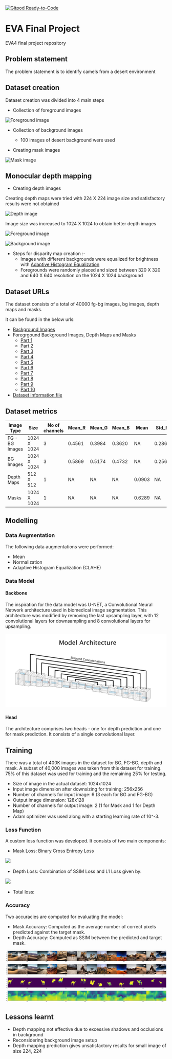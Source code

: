 [![Gitpod Ready-to-Code](https://img.shields.io/badge/Gitpod-Ready--to--Code-blue?logo=gitpod)](https://gitpod.io/#https://github.com/siva-sankar-a/eva_final_project) 

# EVA Final Project
EVA4 final project repository

## Problem statement 
The problem statement is to identify camels from a desert environment

## Dataset creation
Dataset creation was divided into 4 main steps

- Collection of foreground images

![Foreground image](img/fg.png)

- Collection of background images 
    - 100 images of desert background were used

- Creating mask images

![Mask image](img/mask.jpg)

## Monocular depth mapping

- Creating depth images


Creating depth maps were tried with 224 X 224 image size and satisfactory results were not obtained

![Depth image](img/depth.png)

Image size was increased to 1024 X 1024 to obtain better depth images

![Foreground image](img/fg1.png)

![Background image](img/depth1.png)

- Steps for disparity map creation :-
    - Images with different backgrounds were equalized for brightness with [Adaptive Histogram Equalization](https://docs.opencv.org/master/d5/daf/tutorial_py_histogram_equalization.html)
    - Foregrounds were randomly placed and sized between 320 X 320 and 640 X 640 resolution on the 1024 X 1024 background 

## Dataset URLs

The dataset consists of a total of 40000 fg-bg images, bg images, depth maps and masks.

It can be found in the below urls:

- [Background Images](https://eva-final-project-dataset.s3-ap-southeast-2.amazonaws.com/bg_cropped.zip)
- Foregrgound Background Images, Depth Maps and Masks
  - [Part 1](https://eva-final-project-dataset.s3-ap-southeast-2.amazonaws.com/dataset_0.zip)
  - [Part 2](https://eva-final-project-dataset.s3-ap-southeast-2.amazonaws.com/dataset_1.zip)
  - [Part 3](https://eva-final-project-dataset.s3-ap-southeast-2.amazonaws.com/dataset_2.zip)
  - [Part 4](https://eva-final-project-dataset.s3-ap-southeast-2.amazonaws.com/dataset_3.zip)
  - [Part 5](https://eva-final-project-dataset.s3-ap-southeast-2.amazonaws.com/dataset_4.zip)
  - [Part 6](https://eva-final-project-dataset.s3-ap-southeast-2.amazonaws.com/dataset_5.zip)
  - [Part 7](https://eva-final-project-dataset.s3-ap-southeast-2.amazonaws.com/dataset_6.zip)
  - [Part 8](https://eva-final-project-dataset.s3-ap-southeast-2.amazonaws.com/dataset_7.zip)
  - [Part 9](https://eva-final-project-dataset.s3-ap-southeast-2.amazonaws.com/dataset_8.zip)
  - [Part 10](https://eva-final-project-dataset.s3-ap-southeast-2.amazonaws.com/dataset_9.zip)
- [Dataset information file](https://eva-final-project-dataset.s3-ap-southeast-2.amazonaws.com/dataset_info.csv)

## Dataset metrics

| Image Type | Size |  No of channels |  Mean_R | Mean_G | Mean_B | Mean | Std_R | Std_G | Std_B | Std |
| --- | --- | --- | --- | --- | --- |--- | --- | --- | --- | --- | 
| FG - BG Images  | 1024 X 1024 | 3  | 0.4561 | 0.3984 | 0.3620 | NA | 0.2866 | 0.2640 | 0.2774 | NA |
| BG Images  | 1024 X 1024 | 3  | 0.5869 | 0.5174 | 0.4732 | NA | 0.2560 | 0.2398 | 0.2781 | NA |
| Depth Maps | 512 X 512 |1 | NA | NA | NA | 0.0903 |  NA | NA | NA | 0.2781 |
| Masks | 1024 X 1024 | 1 | NA | NA | NA | 0.6289 | NA | NA | NA | 0.2238 |

## Modelling
### Data Augmentation
The following data augmentations were performed:
- Mean
- Normalization
- Adaptive Histogram Equalization (CLAHE)

### Data Model
#### Backbone
The inspiration for the data model was U-NET, a Convolutional Neural Network architecture used in biomedical image segmentation.  This architecture was modified by removing the last upsampling layer, with 12 convolutional layers for downsampling and 8 convolutional layers for upsampling. 

![Model Architecture](img/NN_transparent.png)
#### Head
The architecture comprises two heads - one for depth prediction and one for mask prediction. It consists of a single convolutional layer.

## Training
There was a total of 400K images in the dataset for BG, FG-BG, depth and mask. A subset of 40,000 images was taken from this dataset for training. 75% of this dataset was used for training and the remaining 25% for testing.
- Size of image in the actual dataset: 1024x1024
- Input image dimension after downsizing for training: 256x256
- Number of channels for input image: 6 (3 each for BG and FG-BG)
- Output image dimension: 128x128
- Number of channels for output image: 2 (1 for Mask and 1 for Depth Map)
- Adam optimizer was used along with a starting learning rate of 10^-3.

### Loss Function
A custom loss function was developed. It consists of two main components:
- Mask Loss: Binary Cross Entropy Loss

<img src="https://latex.codecogs.com/gif.latex?Mask\_Loss = c_{mask\_loss} \times BCELoss(mask_{predicted}, mask_{actual})" />

- Depth Loss: Combination of SSIM Loss and L1 Loss given by:
<img src="https://latex.codecogs.com/gif.latex?Depth\_Loss = c_{depth\_map\_ssim} \times  DSSIM(depth\_map_{predicted}, depth\_map_{actual}) + c_{depth\_map\_L1} \times L_1\_Loss(depth\_map_{predicted}, depth\_map_{actual}) " />

- Total loss: 


### Accuracy
Two accuracies are computed for evaluating the model:
- Mask Accuracy: Computed as the average number of correct pixels predicted against the target mask.
- Depth Accuracy: Computed as SSIM between the predicted and target mask.

![Result1](img/result_1.png)
![Result2](img/result_2.png)
![Result3](img/result_3.png)
![Result4](img/result_4.png)

## Lessons learnt
- Depth mapping not effective due to excessive shadows and occlusions in background
- Reconsidering background image setup
- Depth mapping prediction gives unsatisfactory results for small image of size 224, 224 